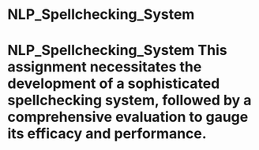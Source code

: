 # NLP_Spellchecking_System
# NLP_Spellchecking_System  This assignment necessitates the development of a sophisticated spellchecking system, followed by a comprehensive evaluation to gauge its efficacy and performance.
